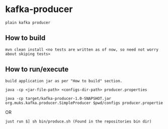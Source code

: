 # kafka-producer
    plain kafka producer


## How to build
    mvn clean install <no tests are written as of now, so need not worry about skiping tests>

## How to run/execute
    build application jar as per "How to build" section.

    java -cp <jar-file-path> <configs-dir-path> producer.properties

    java -cp target/kafka-producer-1.0-SNAPSHOT.jar org.muks.kafka.producer.SimpleProducer $pwd/configs producer.propertie
  
  OR 
  
    just run $] sh bin/produce.sh (Found in the repositories bin dir)
